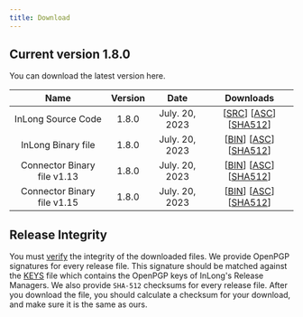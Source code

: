 ```yaml
---
title: Download
---
```


## Current version 1.8.0
You can download the latest version here.

|            Name             | Version |      Date      |                                                                                                                                                                                 Downloads                                                                                                                                                                                 |
|:---------------------------:|:-------:|:--------------:|:-------------------------------------------------------------------------------------------------------------------------------------------------------------------------------------------------------------------------------------------------------------------------------------------------------------------------------------------------------------------------:|
|     InLong Source Code      |  1.8.0  | July. 20, 2023 |                                     [[SRC](https://downloads.apache.org/inlong/1.8.0/apache-inlong-1.8.0-src.tar.gz)]                [[ASC](https://downloads.apache.org/inlong/1.8.0/apache-inlong-1.8.0-src.tar.gz.asc)]                [[SHA512](https://downloads.apache.org/inlong/1.8.0/apache-inlong-1.8.0-src.tar.gz.sha512)]                                     |
|     InLong Binary file      |  1.8.0  | July. 20, 2023 |                                     [[BIN](https://downloads.apache.org/inlong/1.8.0/apache-inlong-1.8.0-bin.tar.gz)]                [[ASC](https://downloads.apache.org/inlong/1.8.0/apache-inlong-1.8.0-bin.tar.gz.asc)]                [[SHA512](https://downloads.apache.org/inlong/1.8.0/apache-inlong-1.8.0-bin.tar.gz.sha512)]                                     |
| Connector Binary file v1.13 |  1.8.0  | July. 20, 2023 | [[BIN](https://downloads.apache.org/inlong/1.8.0/apache-inlong-1.8.0-sort-connectors-flink-v1.13.tar.gz)]                [[ASC](https://downloads.apache.org/inlong/1.8.0/apache-inlong-1.8.0-sort-connectors-flink-v1.13.tar.gz.asc)]                [[SHA512](https://downloads.apache.org/inlong/1.8.0/apache-inlong-1.8.0-sort-connectors-flink-v1.13.tar.gz.sha512)] |
| Connector Binary file v1.15 |  1.8.0  | July. 20, 2023 | [[BIN](https://downloads.apache.org/inlong/1.8.0/apache-inlong-1.8.0-sort-connectors-flink-v1.15.tar.gz)]                [[ASC](https://downloads.apache.org/inlong/1.8.0/apache-inlong-1.8.0-sort-connectors-flink-v1.15.tar.gz.asc)]                [[SHA512](https://downloads.apache.org/inlong/1.8.0/apache-inlong-1.8.0-sort-connectors-flink-v1.15.tar.gz.sha512)] |

## Release Integrity
You must [verify](https://www.apache.org/info/verification.html) the integrity of the downloaded files.
We provide OpenPGP signatures for every release file. This signature should be matched against the [KEYS](https://downloads.apache.org/inlong/KEYS) file which contains the OpenPGP keys of InLong's Release Managers.
We also provide <code>SHA-512</code> checksums for every release file. After you download the file, you should calculate a checksum for your download, and make sure it is the same as ours.